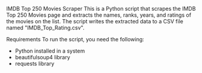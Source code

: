 IMDB Top 250 Movies Scraper
This is a Python script that scrapes the IMDB Top 250 Movies page and extracts the names, ranks, years, and ratings of the movies on the list. 
The script writes the extracted data to a CSV file named "IMDB_Top_Rating.csv".


Requirements
To run the script, you need the following:
  * Python installed in a system
  * beautifulsoup4 library
  * requests library
